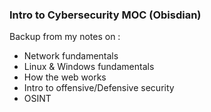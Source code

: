### Intro to Cybersecurity MOC (Obisdian)

Backup from my notes on :
- Network fundamentals
- Linux & Windows fundamentals
- How the web works
- Intro to offensive/Defensive security
- OSINT
